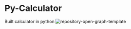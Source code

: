 # Py-Calculator
Built calculator in python
![repository-open-graph-template](https://user-images.githubusercontent.com/70073648/190852881-f2af90f5-c0ff-45af-a621-81a83d719dcf.png)
